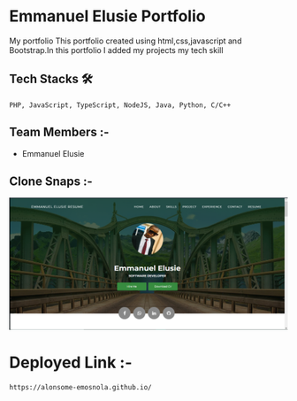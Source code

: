 # Emmanuel Elusie Portfolio
<!-- Emmanuel Elusie Portfolio -->

My portfolio This portfolio  created using html,css,javascript and Bootstrap.In this portfolio I added my projects my tech skill
  
  ## Tech Stacks 🛠
    
    PHP, JavaScript, TypeScript, NodeJS, Java, Python, C/C++
    
  ## Team Members :-
  - Emmanuel Elusie
 
  
  ## Clone Snaps :-
  ![github landing](https://github.com/alonsome-emosnola/alonsome-emosnola.github.io/blob/master/images/img/Profile.PNG)

  

  
  
  # Deployed Link :-
    https://alonsome-emosnola.github.io/
    
  


